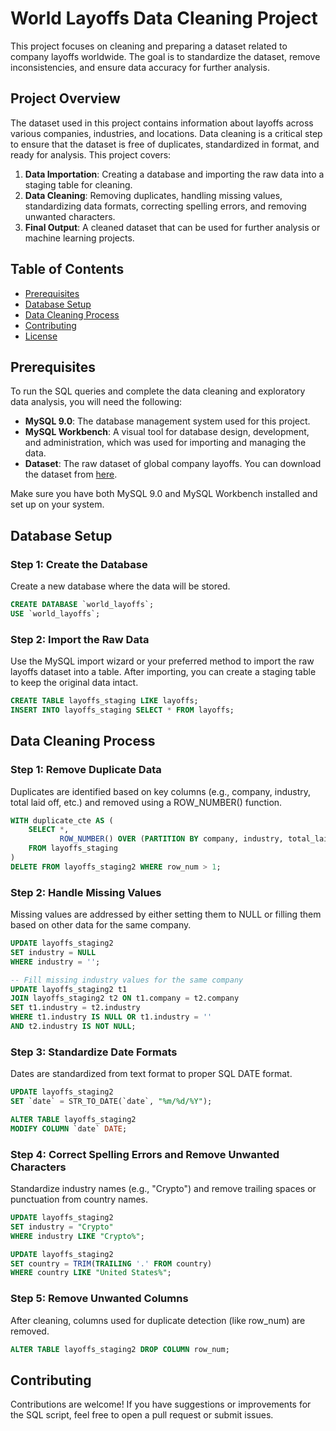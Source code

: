 # World Layoffs Data Cleaning Project

This project focuses on cleaning and preparing a dataset related to company layoffs worldwide.
The goal is to standardize the dataset, remove inconsistencies, and ensure data accuracy for further analysis.

## Project Overview

The dataset used in this project contains information about layoffs across various companies, industries, and locations. Data cleaning is a critical step to ensure that the dataset is free of duplicates, standardized in format, and ready for analysis. This project covers:

1. **Data Importation**: Creating a database and importing the raw data into a staging table for cleaning.
2. **Data Cleaning**: Removing duplicates, handling missing values, standardizing data formats, correcting spelling errors, and removing unwanted characters.
3. **Final Output**: A cleaned dataset that can be used for further analysis or machine learning projects.

## Table of Contents

- [Prerequisites](#prerequisites)
- [Database Setup](#database-setup)
- [Data Cleaning Process](#data-cleaning-process)
- [Contributing](#contributing)
- [License](#license)

## Prerequisites

To run the SQL queries and complete the data cleaning and exploratory data analysis, you will need the following:

- **MySQL 9.0**: The database management system used for this project.
- **MySQL Workbench**: A visual tool for database design, development, and administration, which was used for importing and managing the data.
- **Dataset**: The raw dataset of global company layoffs. You can download the dataset from [here](https://github.com/hopemumbi/world_layoffs_data_analysis_using_sql-/blob/main/layoffs.csv).

Make sure you have both MySQL 9.0 and MySQL Workbench installed and set up on your system.

## Database Setup

### Step 1: Create the Database

Create a new database where the data will be stored.

```sql
CREATE DATABASE `world_layoffs`;
USE `world_layoffs`;
```

### Step 2: Import the Raw Data

Use the MySQL import wizard or your preferred method to import the raw layoffs dataset into a table. After importing, you can create a staging table to keep the original data intact.

```sql
CREATE TABLE layoffs_staging LIKE layoffs;
INSERT INTO layoffs_staging SELECT * FROM layoffs;
```

## Data Cleaning Process

### Step 1: Remove Duplicate Data

Duplicates are identified based on key columns (e.g., company, industry, total laid off, etc.) and removed using a ROW_NUMBER() function.

```sql
WITH duplicate_cte AS (
    SELECT *,
           ROW_NUMBER() OVER (PARTITION BY company, industry, total_laid_off, percentage_laid_off, `date`, stage, country, funds_raised_millions) AS row_num
    FROM layoffs_staging
)
DELETE FROM layoffs_staging2 WHERE row_num > 1;
```

### Step 2: Handle Missing Values
Missing values are addressed by either setting them to NULL or filling them based on other data for the same company.

```sql
UPDATE layoffs_staging2
SET industry = NULL
WHERE industry = '';

-- Fill missing industry values for the same company
UPDATE layoffs_staging2 t1
JOIN layoffs_staging2 t2 ON t1.company = t2.company
SET t1.industry = t2.industry
WHERE t1.industry IS NULL OR t1.industry = ''
AND t2.industry IS NOT NULL;
```

### Step 3: Standardize Date Formats

Dates are standardized from text format to proper SQL DATE format.

```sql
UPDATE layoffs_staging2
SET `date` = STR_TO_DATE(`date`, "%m/%d/%Y");

ALTER TABLE layoffs_staging2
MODIFY COLUMN `date` DATE;
```

### Step 4: Correct Spelling Errors and Remove Unwanted Characters

Standardize industry names (e.g., "Crypto") and remove trailing spaces or punctuation from country names.

```sql
UPDATE layoffs_staging2
SET industry = "Crypto"
WHERE industry LIKE "Crypto%";

UPDATE layoffs_staging2
SET country = TRIM(TRAILING '.' FROM country)
WHERE country LIKE "United States%";
```
### Step 5: Remove Unwanted Columns

After cleaning, columns used for duplicate detection (like row_num) are removed.

```sql
ALTER TABLE layoffs_staging2 DROP COLUMN row_num;

```
## Contributing

Contributions are welcome! If you have suggestions or improvements for the SQL script, feel free to open a pull request or submit issues.